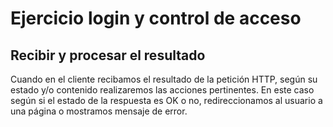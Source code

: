 # Ejercicio login y control de acceso

## Recibir y procesar el resultado

Cuando en el cliente recibamos el resultado de la petición HTTP, según su estado
y/o contenido realizaremos las acciones pertinentes.
En este caso según si el estado de la respuesta es OK o no, redireccionamos al
usuario a una página o mostramos mensaje de error.